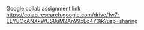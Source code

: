 Google collab assignment link
https://colab.research.google.com/drive/1w7-EEYBOcANXkWUS8uM2An99xEo4Y3ik?usp=sharing
